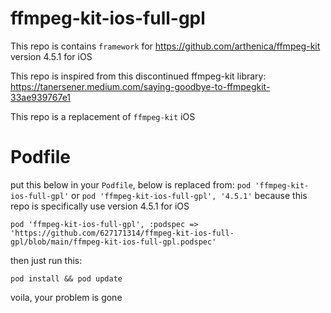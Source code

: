 # ffmpeg-kit-ios-full-gpl
This repo is contains `framework` for https://github.com/arthenica/ffmpeg-kit version 4.5.1 for iOS

This repo is inspired from this discontinued ffmpeg-kit library: https://tanersener.medium.com/saying-goodbye-to-ffmpegkit-33ae939767e1

This repo is a replacement of `ffmpeg-kit` iOS

# Podfile

put this below in your `Podfile`, 
below is replaced from: `pod 'ffmpeg-kit-ios-full-gpl'` or `pod 'ffmpeg-kit-ios-full-gpl', '4.5.1'` because this repo is specifically use version 4.5.1 for iOS
```
pod 'ffmpeg-kit-ios-full-gpl', :podspec => 'https://github.com/627171314/ffmpeg-kit-ios-full-gpl/blob/main/ffmpeg-kit-ios-full-gpl.podspec'
```

then just run this:
```
pod install && pod update
```
voila, your problem is gone
